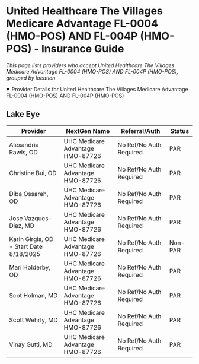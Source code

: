 # United Healthcare The Villages Medicare Advantage FL-0004 (HMO-POS) AND FL-004P (HMO-POS) - Insurance Guide

*This page lists providers who accept United Healthcare The Villages Medicare Advantage FL-0004 (HMO-POS) AND FL-004P (HMO-POS), grouped by location.*

<details open><summary>Provider Details for United Healthcare The Villages Medicare Advantage FL-0004 (HMO-POS) AND FL-004P (HMO-POS)</summary>

## Lake Eye 

| Provider | NextGen Name | Referral/Auth | Status |
|----------|-------------|--------------|--------|
| Alexandria Rawls, OD | UHC Medicare Advantage HMO-87726 | No Ref/No Auth Required | PAR |
| Christine Bui, OD | UHC Medicare Advantage HMO-87726 | No Ref/No Auth Required | PAR |
| Diba Ossareh, OD | UHC Medicare Advantage HMO-87726 | No Ref/No Auth Required | PAR |
| Jose Vazques-Diaz, MD | UHC Medicare Advantage HMO-87726 | No Ref/No Auth Required | PAR |
| Karin Girgis, OD - Start Date 8/18/2025 | UHC Medicare Advantage HMO-87726 | No Ref/No Auth Required | Non-PAR |
| Mari Holderby, OD | UHC Medicare Advantage HMO-87726 | No Ref/No Auth Required | PAR |
| Scot Holman, MD | UHC Medicare Advantage HMO-87726 | No Ref/No Auth Required | PAR |
| Scott Wehrly, MD | UHC Medicare Advantage HMO-87726 | No Ref/No Auth Required | PAR |
| Vinay Gutti, MD | UHC Medicare Advantage HMO-87726 | No Ref/No Auth Required | PAR |

</details>

